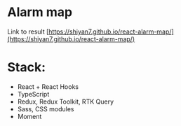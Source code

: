 # Alarm map
 Link to result [https://shiyan7.github.io/react-alarm-map/](https://shiyan7.github.io/react-alarm-map/)
 
# Stack:
  * React + React Hooks
  * TypeScript
  * Redux, Redux Toolkit, RTK Query
  * Sass, CSS modules
  * Moment